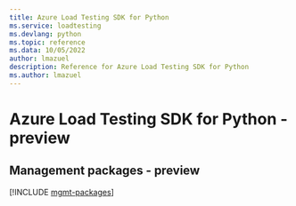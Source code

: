 ```yaml
---
title: Azure Load Testing SDK for Python
ms.service: loadtesting
ms.devlang: python
ms.topic: reference
ms.data: 10/05/2022
author: lmazuel
description: Reference for Azure Load Testing SDK for Python
ms.author: lmazuel
---
```

# Azure Load Testing SDK for Python - preview

## Management packages - preview
[!INCLUDE [mgmt-packages](load-testing-mgmt-index.md)]